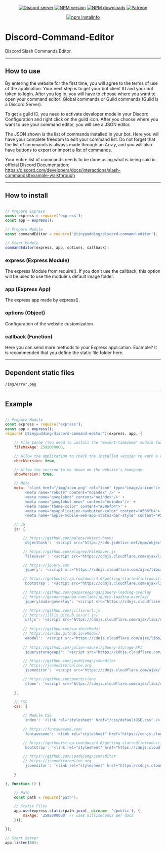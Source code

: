 <div align="center">
<p>
    <a href="https://discord.gg/TgHdvJd"><img src="https://img.shields.io/discord/413193536188579841?color=7289da&logo=discord&logoColor=white" alt="Discord server" /></a>
    <a href="https://www.npmjs.com/package/@tinypudding/discord-command-editor"><img src="https://img.shields.io/npm/v/@tinypudding/discord-command-editor.svg?maxAge=3600" alt="NPM version" /></a>
    <a href="https://www.npmjs.com/package/@tinypudding/discord-command-editor"><img src="https://img.shields.io/npm/dt/@tinypudding/discord-command-editor.svg?maxAge=3600" alt="NPM downloads" /></a>
    <a href="https://www.patreon.com/JasminDreasond"><img src="https://img.shields.io/badge/donate-patreon-F96854.svg" alt="Patreon" /></a>
</p>
<p>
    <a href="https://nodei.co/npm/@tinypudding/discord-command-editor/"><img src="https://nodei.co/npm/@tinypudding/discord-command-editor.png?downloads=true&stars=true" alt="npm installnfo" /></a>
</p>
</div>

# Discord-Command-Editor
Discord Slash Commands Editor.

<hr/>

## How to use
By entering the website for the first time, you will agree to the terms of use of the application.
Your next step is to get your bot client ID and your bot token to login.
After you log in, you will have to choose where you want to open your command editor: Global commands or Guild commands (Guild is a Discord Server).

To get a guild ID, you need to activate developer mode in your Discord Configuration and right click on the guild icon.
After you choose where you want to use your command editor, you will see a JSON editor.

The JSON shown is the list of commands installed in your bot. Here you will have your complete freedom to edit your command list. Do not forget that the list of commands is always made through an Array, and you will also have buttons to export or import a list of commands.

Your entire list of commands needs to be done using what is being said in official Discord Documentation: https://discord.com/developers/docs/interactions/slash-commands#example-walkthrough

<hr/>

## How to install
```js

// Prepare Express
const express = require('express');
const app = express();

// Prepare Module
const commandEditor = require('@tinypudding/discord-command-editor');

// Start Module
commandEditor(express, app, options, callback);

```

### express (Express Module)
The express Module from require(). If you don't use the callback, this option will be used to use the module's default image folder.

### app (Express App)
The express app made by express().

### options (Object)
Configuration of the website customization.

### callback (Function)
Here you can send more methods to your Express application. Example? It is recommended that you define the static file folder here. 

<hr/>

## Dependent static files
```
/img/error.png
```

<hr/>

## Example
```js

// Prepare Module
const express = require('express');
const app = express();
require('@tinypudding/discord-command-editor')(express, app, {

    // File Cache (You need to install the "moment-timezone" module for this configuration to work.)
    fileMaxAge: 2592000000,

    // Allow the application to check the installed version to warn a new version update on the website's homepage.
    checkVersion: true,

    // Allow the version to be shown on the website's homepage.
    showVersion: true,

    // Meta
    meta: '<link href="/img/icon.png" rel="icon" type="image/x-icon"/>' +
        '<meta name="robots" content="noindex" />' +
        '<meta name="googlebot" content="noindex"/>' +
        '<meta name="googlebot-news" content="noindex"/>' +
        '<meta name="theme-color" content="#506fb4">' +
        '<meta name="msapplication-navbutton-color" content="#506fb4">' +
        '<meta name="apple-mobile-web-app-status-bar-style" content="#506fb4">',

    // JS
    js: {

        // https://github.com/puleos/object-hash/
        'objecthash': '<script src="https://cdn.jsdelivr.net/npm/object-hash@2.1.1/dist/object_hash.min.js" integrity="sha384-Z4R1Xdk1ps4lJkucY9aotf0f7DJWWKyen7Be/G+lodTei33jHgz7I0t76LrtRKai" crossorigin="anonymous"></script>',

        // https://github.com/eligrey/FileSaver.js
        'filesaver': '<script src="https://cdnjs.cloudflare.com/ajax/libs/FileSaver.js/2.0.5/FileSaver.min.js" integrity="sha512-Qlv6VSKh1gDKGoJbnyA5RMXYcvnpIqhO++MhIM2fStMcGT9i2T//tSwYFlcyoRRDcDZ+TYHpH8azBBCyhpSeqw==" crossorigin="anonymous"></script>',

        // https://jquery.com
        'jquery': '<script src="https://cdnjs.cloudflare.com/ajax/libs/jquery/2.2.4/jquery.min.js" integrity="sha512-DUC8yqWf7ez3JD1jszxCWSVB0DMP78eOyBpMa5aJki1bIRARykviOuImIczkxlj1KhVSyS16w2FSQetkD4UU2w==" crossorigin="anonymous"></script>',

        // https://getbootstrap.com/docs/4.6/getting-started/introduction/
        'bootstrap': '<script src="https://cdnjs.cloudflare.com/ajax/libs/twitter-bootstrap/4.6.0/js/bootstrap.bundle.min.js" integrity="sha512-wV7Yj1alIZDqZFCUQJy85VN+qvEIly93fIQAN7iqDFCPEucLCeNFz4r35FCo9s6WrpdDQPi80xbljXB8Bjtvcg==" crossorigin="anonymous"></script>',

        // https://github.com/gasparesganga/jquery-loading-overlay
        // https://gasparesganga.com/labs/jquery-loading-overlay/
        'jqueryloadingoverlay': '<script src="https://cdnjs.cloudflare.com/ajax/libs/jquery-loading-overlay/2.1.7/loadingoverlay.min.js" integrity="sha512-hktawXAt9BdIaDoaO9DlLp6LYhbHMi5A36LcXQeHgVKUH6kJMOQsAtIw2kmQ9RERDpnSTlafajo6USh9JUXckw==" crossorigin="anonymous"></script>',

        // https://github.com/jillix/url.js
        // http://jillix.github.io/url.js/
        'urljs': '<script src="https://cdnjs.cloudflare.com/ajax/libs/urljs/2.5.0/url.min.js" integrity="sha512-quDzRasixBjD7wB9uvc/ApSn9ShS9ERqFrGR214jf0FUjomXQ7wtSxq0w2LZAvHKCC6myJNamVQBKt4tSeNEJQ==" crossorigin="anonymous"></script>',
        
        // https://github.com/saribe/eModal
        // https://saribe.github.io/eModal/
        'emodal': '<script src="https://cdnjs.cloudflare.com/ajax/libs/eModal/1.2.69/eModal.min.js" integrity="sha512-OO21WN3HthMwsteuxEKk1SNo7XYJedW7Nyy0BO98nCYLRU57jP7seInkztBrs7Ub236jqe18Gw2/x4AbNsJ2/w==" crossorigin="anonymous"></script>',
        
        // https://github.com/julien-maurel/jQuery-Storage-API
        'jquerystorageapi': '<script src="https://cdnjs.cloudflare.com/ajax/libs/jquery-storage-api/1.9.4/jquery.storageapi.min.js" integrity="sha512-rZXftKfJtDmBFPfxFYFjwGM3QadaGJCrOpdaOh3JPkk2wJXSghhUa7bn9CCn7R/UPW29aMuWY0JDnbZEiUYxgQ==" crossorigin="anonymous"></script>',

        // https://github.com/josdejong/jsoneditor
        // https://jsoneditoronline.org
        'jsoneditor': '<script src="https://cdnjs.cloudflare.com/ajax/libs/jsoneditor/5.28.2/jsoneditor.min.js" integrity="sha512-bfsUyGahu9QXboUnOAGfGubz8AMLY10PIavnh2q7lc/M5HhR3NOXYqFVTCMS9TcfZqQihbiibdVTtC3woU7gmQ==" crossorigin="anonymous"></script>',

        // https://github.com/pvorb/clone
        'clone': '<script src="https://cdnjs.cloudflare.com/ajax/libs/clone/1.0.4/clone.min.js" integrity="sha512-DnAb1jKHBEwQiL3WNROTHx15qqHPjb5APGfUFopcXO4gjk4T/vGNwLbffnfwFYfle/cCQ1x/fi5u5qsJmKrPAA==" crossorigin="anonymous"></script>',
    
    },

    // CSS
    css: {

        // Module CSS
        'index': '<link rel="stylesheet" href="/css/defaultDSE.css" />',
            
        // https://fontawesome.com/
        'fontawesome': '<link rel="stylesheet" href="https://cdnjs.cloudflare.com/ajax/libs/font-awesome/5.15.2/css/all.min.css" integrity="sha512-HK5fgLBL+xu6dm/Ii3z4xhlSUyZgTT9tuc/hSrtw6uzJOvgRr2a9jyxxT1ely+B+xFAmJKVSTbpM/CuL7qxO8w==" crossorigin="anonymous"/>',

        // https://getbootstrap.com/docs/4.6/getting-started/introduction/
        'bootstrap': '<link rel="stylesheet" href="https://cdnjs.cloudflare.com/ajax/libs/twitter-bootstrap/4.6.0/css/bootstrap.min.css" integrity="sha512-P5MgMn1jBN01asBgU0z60Qk4QxiXo86+wlFahKrsQf37c9cro517WzVSPPV1tDKzhku2iJ2FVgL67wG03SGnNA==" crossorigin="anonymous"/>',

        // https://github.com/josdejong/jsoneditor
        // https://jsoneditoronline.org 
        'jsoneditor': '<link rel="stylesheet" href="https://cdnjs.cloudflare.com/ajax/libs/jsoneditor/5.28.2/jsoneditor.min.css" integrity="sha512-EBuVURdzGGQq+s6e9pCbguXC9AUnSV+jlW4UWpJ4cgcZmzOLJ9EpirGdooRWyfx0IolJ+Er+D7C9QnfoQVw9+w==" crossorigin="anonymous" />',
    
    }

}, function () {

    // Path
    const path = require('path');

    // Static Files
    app.use(express.static(path.join(__dirname, '/public'), {
        maxAge: '2592000000' // uses milliseconds per docs
    }));

});

// Start Server
app.listen(80);

```